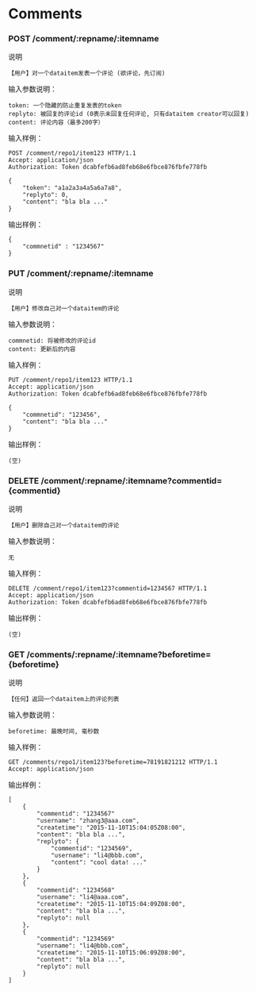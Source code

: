 # Comments

### POST /comment/:repname/:itemname

说明

	【用户】对一个dataitem发表一个评论 (欲评论，先订阅)

输入参数说明：
	
	token: 一个隐藏的防止重复发表的token
	replyto: 被回复的评论id (0表示未回复任何评论, 只有dataitem creator可以回复)
	content: 评论内容（最多200字）

输入样例：

	POST /comment/repo1/item123 HTTP/1.1 
	Accept: application/json
	Authorization: Token dcabfefb6ad8feb68e6fbce876fbfe778fb
	
	{
		"token": "a1a2a3a4a5a6a7a8",
		"replyto": 0,
		"content": "bla bla ..."
	}

输出样例：

	{
		"commnetid" : "1234567"
	}

### PUT /comment/:repname/:itemname

说明

	【用户】修改自己对一个dataitem的评论

输入参数说明：
	
	commnetid: 将被修改的评论id
	content: 更新后的内容

输入样例：

	PUT /comment/repo1/item123 HTTP/1.1 
	Accept: application/json
	Authorization: Token dcabfefb6ad8feb68e6fbce876fbfe778fb
	
	{
		"commnetid": "123456",
		"content": "bla bla ..."
	}

输出样例：

	(空)

### DELETE /comment/:repname/:itemname?commentid={commentid}

说明

	【用户】删除自己对一个dataitem的评论

输入参数说明：
	
	无

输入样例：

	DELETE /comment/repo1/item123?commentid=1234567 HTTP/1.1 
	Accept: application/json
	Authorization: Token dcabfefb6ad8feb68e6fbce876fbfe778fb

输出样例：

	(空)

### GET /comments/:repname/:itemname?beforetime={beforetime}

说明

	【任何】返回一个dataitem上的评论列表

输入参数说明：
	
	beforetime: 最晚时间, 毫秒数

输入样例：

	GET /comments/repo1/item123?beforetime=78191821212 HTTP/1.1 
	Accept: application/json

输出样例：

	[
		{
			"commentid": "1234567"
			"username": "zhang3@aaa.com",
			"createtime": "2015-11-10T15:04:05Z08:00",
			"content": "bla bla ...",
			"replyto": {
				"commentid": "1234569",
				"username": "li4@bbb.com",
				"content": "cool data! ..."
			}
		},
		{
			"commentid": "1234568"
			"username": "li4@aaa.com",
			"createtime": "2015-11-10T15:04:09Z08:00",
			"content": "bla bla ...",
			"replyto": null
		},
		{
			"commentid": "1234569"
			"username": "li4@bbb.com",
			"createtime": "2015-11-10T15:06:09Z08:00",
			"content": "bla bla ...",
			"replyto": null
		}
	]

